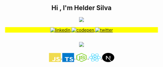 <h2 align="center">Hi , I'm Helder Silva</h2>


<p align="center">
  <a><img src="https://readme-typing-svg.herokuapp.com/?lines=Full-Stack+Developer;ReactJS%20|%20NodeJS%20|%20ReactNative%20;Always%20learning%20new%20things&center=true&width=500&height=50"></a>
</p>
 
<p align="center" style="background:yellow">
      <a href="https://linkedin.com/in/heldersi" target="_blank">
        <img align="center" src="https://img.shields.io/badge/-heldersi-05122A?style=flat&logo=linkedin" alt="linkedin"/>
      </a>
      <a href="https://codepen.io/heldersi" target="_blank">
        <img align="center" src="https://img.shields.io/badge/-heldersi-05122A?style=flat&logo=codepen" alt="codepen"/>
      </a>
      <a href="https://twitter.com/heldersi" target="_blank">
        <img align="center" src="https://img.shields.io/badge/-heldersi-05122A?style=flat&logo=twitter" alt="twitter"/>  
      </a>
</p>

<br/>

<div align="center">
  <a href="https://github.com/heldersi">
  <img height="180em" src="https://github-readme-stats.vercel.app/api/top-langs/?username=heldersi&layout=compact&langs_count=7&theme=dracula"/>
</div>
  
<div style="display: inline_block" align="center"><br>
  <img align="center" alt="heldersi-Js" height="30" width="40" src="https://raw.githubusercontent.com/devicons/devicon/master/icons/javascript/javascript-plain.svg">
 <img align="center" alt="heldersi-Js" height="30" width="40" src="https://raw.githubusercontent.com/devicons/devicon/master/icons/typescript/typescript-original.svg">
 <img align="center" alt="heldersi-Js" height="30" width="40" src="https://raw.githubusercontent.com/devicons/devicon/master/icons/nodejs/nodejs-original.svg">
  <img align="center" alt="heldersi-React" height="30" width="40" src="https://raw.githubusercontent.com/devicons/devicon/master/icons/react/react-original.svg">
  <img align="center" alt="heldersi-React" height="30" width="40" src="https://raw.githubusercontent.com/devicons/devicon/master/icons/nextjs/nextjs-original.svg">
</div>
 
